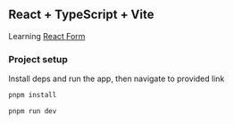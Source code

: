 ## React + TypeScript + Vite

Learning [React Form](https://react-hook-form.com/)


### Project setup

Install deps and run the app, then navigate to provided link
```sh
pnpm install
```
```sh
pnpm run dev
```
